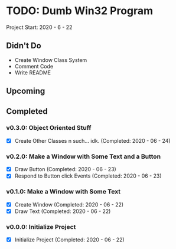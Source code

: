TODO: Dumb Win32 Program
==================================================================

Project Start: 2020 - 6 - 22

Didn't Do
------------------------------------------------------------------

- Create Window Class System
- Comment Code
- Write README

Upcoming
------------------------------------------------------------------

Completed
------------------------------------------------------------------

### v0.3.0: Object Oriented Stuff

- [x] Create Other Classes n such... idk. (Completed: 2020 - 06 - 24)

### v0.2.0: Make a Window with Some Text and a Button

- [x] Draw Button (Completed: 2020 - 06 - 23)
- [x] Respond to Button click Events (Completed: 2020 - 06 - 23)

### v0.1.0: Make a Window with Some Text

- [x] Create Window (Completed: 2020 - 06 - 22)
- [x] Draw Text (Completed: 2020 - 06 - 22)

### v0.0.0: Initialize Project

- [x] Initialize Project (Completed: 2020 - 06 - 22)